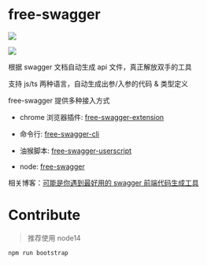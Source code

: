 # free-swagger

![](https://img.shields.io/npm/v/free-swagger)

![](https://lh3.googleusercontent.com/9-zCfWch9RTVyqA0mYwdNj4y4upB5ER69G5gj4xqON3Yzq8kT_eZW-LlUeMzprbSQqH2LYyzSIze8ogTQbophaouGg=w128-h128-e365)

根据 swagger 文档自动生成 api 文件，真正解放双手的工具

支持 js/ts 两种语言，自动生成出参/入参的代码 & 类型定义

free-swagger 提供多种接入方式

* chrome 浏览器插件: [free-swagger-extension](./packages/extension/README.md)

* 命令行: [free-swagger-cli](./packages/cli/README.md)

* 油猴脚本: [free-swagger-userscript](./packages/userscript/README.md)

* node: [free-swagger](./packages/api/README.md)

相关博客：[可能是你遇到最好用的 swagger 前端代码生成工具](https://juejin.cn/post/7010969620493156382)

# Contribute
> 推荐使用 node14

```shell
npm run bootstrap
```

